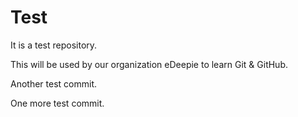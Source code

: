 # Test
It is a test repository.

This will be used by our organization eDeepie to learn Git & GitHub.

Another test commit.

One more test commit.
